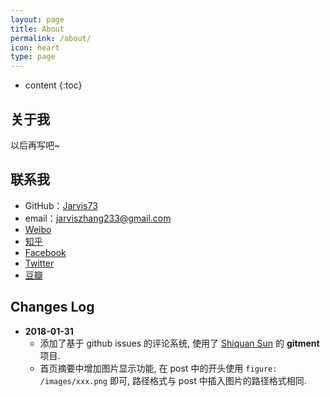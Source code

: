 ```yaml
---
layout: page
title: About
permalink: /about/
icon: heart
type: page
---
```


* content
{:toc}

## 关于我

以后再写吧~

## 联系我

* GitHub：[Jarvis73](https://github.com/Jarvis73)
* email：jarviszhang233@gmail.com
* [Weibo](http://weibo.com/5336691469)
* [知乎](https://www.zhihu.com/people/lin-xi-1-1)
* [Facebook](https://www.facebook.com)
* [Twitter](https://twitter.com/z2014jw)
* [豆瓣](https://www.douban.com)

## Changes Log

* **2018-01-31** 
  * 添加了基于 github issues 的评论系统, 使用了 [Shiquan Sun](https://github.com/imsun/gitment) 的 **gitment** 项目.
  * 首页摘要中增加图片显示功能, 在 post 中的开头使用 `figure: /images/xxx.png` 即可, 路径格式与 post 中插入图片的路径格式相同.
